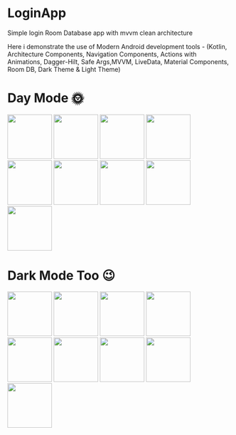 # LoginApp
Simple login Room Database app with mvvm clean architecture

Here i demonstrate the use of Modern Android development tools - 
(Kotlin, Architecture Components, 
Navigation Components, 
Actions with Animations, 
Dagger-Hilt, Safe Args,MVVM, LiveData, 
Material Components, Room DB, Dark Theme & Light Theme)

# Day Mode 🌞

<p float="left">
  <img src="https://user-images.githubusercontent.com/25154589/121390017-98ab1f80-c96a-11eb-8f3c-d04bede50e38.png" width="100" />
  <img src="https://user-images.githubusercontent.com/25154589/121390059-a1035a80-c96a-11eb-85dd-ff0e03bd8c22.png" width="100" /> 
  <img src="https://user-images.githubusercontent.com/25154589/121390088-a95b9580-c96a-11eb-9b09-e2fa3a53d299.png" width="100" />
  <img src="https://user-images.githubusercontent.com/25154589/121390122-afea0d00-c96a-11eb-9631-df9da61a2d84.png" width="100" />
  <img src="https://user-images.githubusercontent.com/25154589/121390162-bc6e6580-c96a-11eb-9dcd-41780be32482.png" width="100" /> 
  <img src="https://user-images.githubusercontent.com/25154589/121390192-c2fcdd00-c96a-11eb-8d5f-14c55c9a2d93.png" width="100" />
  <img src="https://user-images.githubusercontent.com/25154589/121794215-28c7be00-cc24-11eb-97e6-94bcc68dbf11.png" width="100" />
  <img src="https://user-images.githubusercontent.com/25154589/121764325-ab874500-cb60-11eb-84bb-631dab8bc3f5.png" width="100" />
  <img src="https://user-images.githubusercontent.com/25154589/121764489-01102180-cb62-11eb-9be9-a1fc29f2e75b.png" width="100" />
</p>


# Dark Mode Too 😉
<p float="left">
<img src="https://user-images.githubusercontent.com/25154589/121390758-4fa79b00-c96b-11eb-8073-3a9da7e87715.png" width="100" />
<img src="https://user-images.githubusercontent.com/25154589/121390782-57673f80-c96b-11eb-899b-8588406b1da1.png" width="100" /> 
<img src="https://user-images.githubusercontent.com/25154589/121390818-60581100-c96b-11eb-946c-6c6e328bdc8a.png" width="100" />
<img src="https://user-images.githubusercontent.com/25154589/121390873-6c43d300-c96b-11eb-9bce-4ffcdeb4ca5c.png" width="100" />
<img src="https://user-images.githubusercontent.com/25154589/121390897-72d24a80-c96b-11eb-9cfe-ece8f2d1cc51.png" width="100" /> 
<img src="https://user-images.githubusercontent.com/25154589/121390924-7796fe80-c96b-11eb-9746-e847aa573def.png" width="100" />
<img src="https://user-images.githubusercontent.com/25154589/121794238-45fc8c80-cc24-11eb-8678-842b121a2101.png" width="100" />
<img src="https://user-images.githubusercontent.com/25154589/121764432-74fdfa00-cb61-11eb-87df-c1d5e9790e99.png" width="100" />
<img src="https://user-images.githubusercontent.com/25154589/121764495-08372f80-cb62-11eb-8bc3-996e6e2e2ad9.png" width="100" />

</p>

















